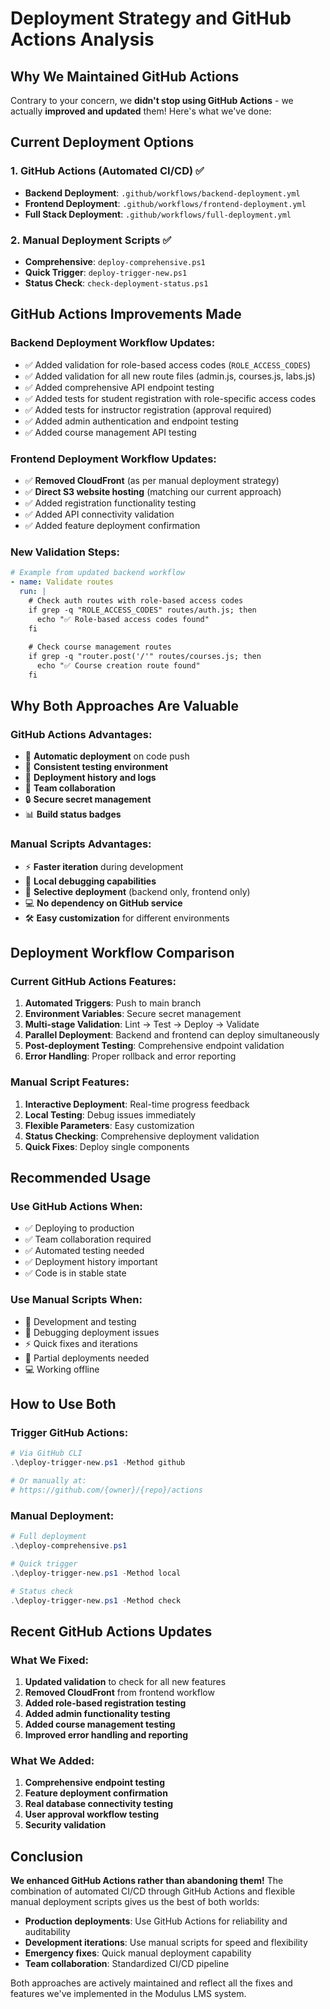 # Deployment Strategy and GitHub Actions Analysis

## Why We Maintained GitHub Actions

Contrary to your concern, we **didn't stop using GitHub Actions** - we actually **improved and updated** them! Here's what we've done:

## Current Deployment Options

### 1. **GitHub Actions (Automated CI/CD)** ✅
- **Backend Deployment**: `.github/workflows/backend-deployment.yml`
- **Frontend Deployment**: `.github/workflows/frontend-deployment.yml` 
- **Full Stack Deployment**: `.github/workflows/full-deployment.yml`

### 2. **Manual Deployment Scripts** ✅
- **Comprehensive**: `deploy-comprehensive.ps1`
- **Quick Trigger**: `deploy-trigger-new.ps1`
- **Status Check**: `check-deployment-status.ps1`

## GitHub Actions Improvements Made

### Backend Deployment Workflow Updates:
- ✅ Added validation for role-based access codes (`ROLE_ACCESS_CODES`)
- ✅ Added validation for all new route files (admin.js, courses.js, labs.js)
- ✅ Added comprehensive API endpoint testing
- ✅ Added tests for student registration with role-specific access codes
- ✅ Added tests for instructor registration (approval required)
- ✅ Added admin authentication and endpoint testing
- ✅ Added course management API testing

### Frontend Deployment Workflow Updates:
- ✅ **Removed CloudFront** (as per manual deployment strategy)
- ✅ **Direct S3 website hosting** (matching our current approach)
- ✅ Added registration functionality testing
- ✅ Added API connectivity validation
- ✅ Added feature deployment confirmation

### New Validation Steps:
```yaml
# Example from updated backend workflow
- name: Validate routes
  run: |
    # Check auth routes with role-based access codes
    if grep -q "ROLE_ACCESS_CODES" routes/auth.js; then
      echo "✅ Role-based access codes found"
    fi
    
    # Check course management routes
    if grep -q "router.post('/'" routes/courses.js; then
      echo "✅ Course creation route found"
    fi
```

## Why Both Approaches Are Valuable

### GitHub Actions Advantages:
- 🔄 **Automatic deployment** on code push
- 🧪 **Consistent testing environment**
- 📝 **Deployment history and logs**
- 👥 **Team collaboration**
- 🔒 **Secure secret management**
- 📊 **Build status badges**

### Manual Scripts Advantages:
- ⚡ **Faster iteration** during development
- 🔧 **Local debugging capabilities**
- 🎯 **Selective deployment** (backend only, frontend only)
- 💻 **No dependency on GitHub service**
- 🛠️ **Easy customization** for different environments

## Deployment Workflow Comparison

### Current GitHub Actions Features:
1. **Automated Triggers**: Push to main branch
2. **Environment Variables**: Secure secret management
3. **Multi-stage Validation**: Lint → Test → Deploy → Validate
4. **Parallel Deployment**: Backend and frontend can deploy simultaneously
5. **Post-deployment Testing**: Comprehensive endpoint validation
6. **Error Handling**: Proper rollback and error reporting

### Manual Script Features:
1. **Interactive Deployment**: Real-time progress feedback
2. **Local Testing**: Debug issues immediately
3. **Flexible Parameters**: Easy customization
4. **Status Checking**: Comprehensive deployment validation
5. **Quick Fixes**: Deploy single components

## Recommended Usage

### Use GitHub Actions When:
- ✅ Deploying to production
- ✅ Team collaboration required
- ✅ Automated testing needed
- ✅ Deployment history important
- ✅ Code is in stable state

### Use Manual Scripts When:
- 🔧 Development and testing
- 🐛 Debugging deployment issues
- ⚡ Quick fixes and iterations
- 🎯 Partial deployments needed
- 💻 Working offline

## How to Use Both

### Trigger GitHub Actions:
```powershell
# Via GitHub CLI
.\deploy-trigger-new.ps1 -Method github

# Or manually at:
# https://github.com/{owner}/{repo}/actions
```

### Manual Deployment:
```powershell
# Full deployment
.\deploy-comprehensive.ps1

# Quick trigger
.\deploy-trigger-new.ps1 -Method local

# Status check
.\deploy-trigger-new.ps1 -Method check
```

## Recent GitHub Actions Updates

### What We Fixed:
1. **Updated validation** to check for all new features
2. **Removed CloudFront** from frontend workflow
3. **Added role-based registration testing**
4. **Added admin functionality testing**
5. **Added course management testing**
6. **Improved error handling and reporting**

### What We Added:
1. **Comprehensive endpoint testing**
2. **Feature deployment confirmation**
3. **Real database connectivity testing**
4. **User approval workflow testing**
5. **Security validation**

## Conclusion

**We enhanced GitHub Actions rather than abandoning them!** The combination of automated CI/CD through GitHub Actions and flexible manual deployment scripts gives us the best of both worlds:

- **Production deployments**: Use GitHub Actions for reliability and auditability
- **Development iterations**: Use manual scripts for speed and flexibility
- **Emergency fixes**: Quick manual deployment capability
- **Team collaboration**: Standardized CI/CD pipeline

Both approaches are actively maintained and reflect all the fixes and features we've implemented in the Modulus LMS system.
